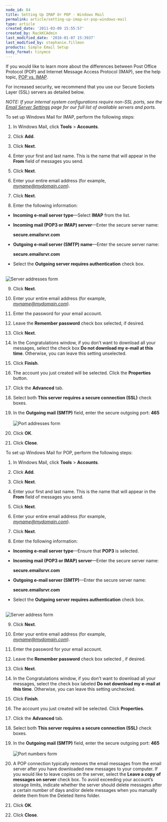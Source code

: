 ```yaml
---
node_id: 84
title: Setting Up IMAP Or POP - Windows Mail
permalink: article/setting-up-imap-or-pop-windows-mail
type: article
created_date: '2011-03-09 15:55:57'
created_by: RackKCAdmin
last_modified_date: '2016-01-07 15:3937'
last_modified_by: stephanie.fillmon
products: Simple Email Setup
body_format: tinymce
---
```


If you would like to learn more about the differences between Post
Office Protocol (POP) and Internet Message Access Protocol (IMAP), see
the help topic, [POP vs.
IMAP](http://www.rackspace.com/knowledge_center/article/imap-and-pop-mail-protocol-comparison).

For increased security, we recommend that you use our Secure Sockets
Layer (SSL) servers as detailed below.

*NOTE: If your internal system configurations require non-SSL ports, see
the [Email Server
Settings](http://www.rackspace.com/apps/support/portal/1088) page for
our full list of available servers and ports.*

To set up Windows Mail for IMAP, perform the following steps:

1.    In Windows Mail, click **Tools** \> **Accounts**.

2.    Click **Add**.

3.    Click **Next**.

4.    Enter your first and last name. This is the name that will appear
in the **From** field of messages you send.

5.    Click **Next**.

6.    Enter your entire email address (for example,
*myname@mydomain.com*).

7.    Click **Next**.

8.    Enter the following information:

-   **Incoming e-mail server type**&mdash;Select **IMAP** from the list.
-   **Incoming mail (POP3 or IMAP) server**&mdash;Enter the secure server
    name:

    **secure.emailsrvr.com**

-   **Outgoing e-mail server (SMTP) name**&mdash;Enter the secure server name:

    **secure.emailsrvr.com**

-   Select the **Outgoing server requires authentication** check box.

 \
 ![ Server addresses
form](http://c458714.r14.cf2.rackcdn.com/EA_ServerSettings_01.png)

9.    Click **Next**.

10. Enter your entire email address (for example,
*myname@mydomain.com*).

11. Enter the password for your email account.

12. Leave the **Remember password** check box selected, if desired.

13. Click **Next**.

14. In the Congratulations window, if you don&rsquo;t want to download all
your messages, select the check box **Do not download my e-mail at this
time**. Otherwise, you can leave this setting unselected.

15. Click **Finish**.

16. The account you just created will be selected. Click the
**Properties** button.

17. Click the **Advanced** tab.

18.  Select both **This server requires a secure connection (SSL)**
check boxes.

19. In the **Outgoing mail (SMTP)** field, enter the secure outgoing
port: **465**\
  \
 ![ Port addresses
form](http://c458714.r14.cf2.rackcdn.com/EA_AdvancedSettings_02.png)

20. Click **OK**.

21. Click **Close**.

To set up Windows Mail for POP, perform the following steps:

1.    In Windows Mail, click **Tools** \> **Accounts**.

2.    Click **Add**.

3.    Click **Next**.

4.    Enter your first and last name. This is the name that will appear
in the **From** field of messages you send.

5.    Click **Next**.

6.    Enter your entire email address (for example,
*myname@mydomain.com*).

7.    Click **Next**.

8.    Enter the following information:

-   **Incoming e-mail server type**&mdash;Ensure that **POP3** is selected.
-   **Incoming mail (POP3 or IMAP) server**&mdash;Enter the secure server
    name:

    **secure.emailsrvr.com**

-   **Outgoing e-mail server (SMTP)**&mdash;Enter the secure server name:

    **secure.emailsrvr.com**

-   Select the **Outgoing server requires authentication** check box.

 \
 ![ Server address
form](http://c458716.r16.cf2.rackcdn.com/EA_SetupServers_01.png)

9.    Click **Next**.

10. Enter your entire email address (for example,
*myname@mydomain.com*).

11. Enter the password for your email account.

12. Leave the **Remember password** check box selected , if desired. 

13. Click **Next**.

14. In the Congratulations window, if you don&rsquo;t want to download all
your messages, select the check box labeled **Do not download my e-mail
at this time**. Otherwise, you can leave this setting unchecked.

15. Click **Finish**.

16. The account you just created will be selected. Click
**Properties**.

17. Click the **Advanced** tab.

18. Select both **This server requires a secure connection (SSL)**
check boxes.

19. In the **Outgoing mail (SMTP)** field, enter the secure outgoing
port: **465**\
  \
 ![ Port numbers
form](http://c458716.r16.cf2.rackcdn.com/EA_AdvancedSettings_02.png)

20. A POP connection typically removes the email messages from the
email server after you have downloaded new messages to your computer. 
If you would like to leave copies on the server, select the **Leave a
copy of messages on server** check box. To avoid exceeding your
account&rsquo;s storage limits, indicate whether the server should delete
messages after a certain number of days and/or delete messages when you
manually delete them from the Deleted Items folder.

21. Click **OK**.

22. Click **Close**.

